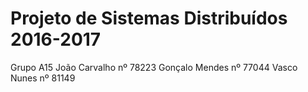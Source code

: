 # Projeto de Sistemas Distribuídos 2016-2017 #

Grupo A15
João Carvalho nº 78223
Gonçalo Mendes nº 77044
Vasco Nunes nº 81149



